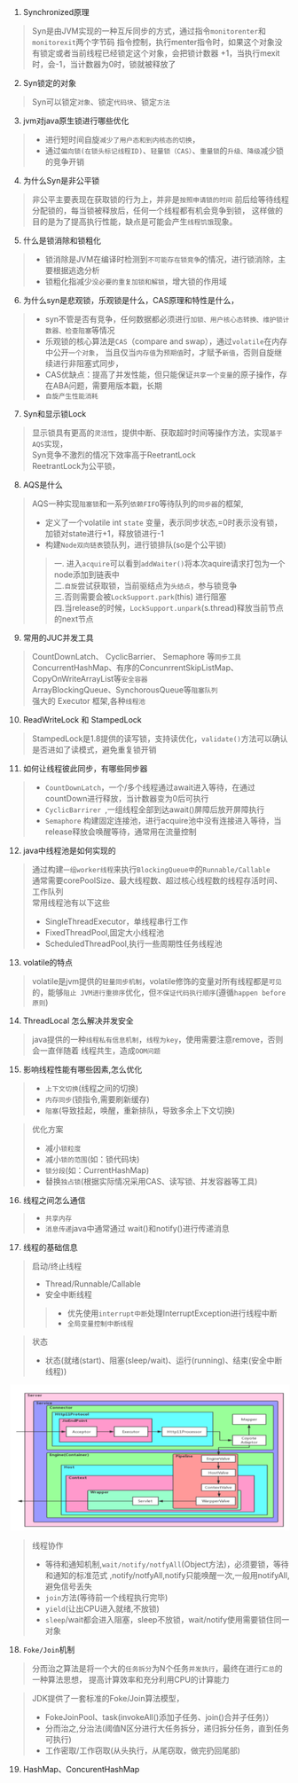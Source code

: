 1. Synchronized原理
> Syn是由JVM实现的一种互斥同步的方式，通过指令`monitorenter`和`monitorexit`两个字节码
> 指令控制，执行menter指令时，如果这个对象没有锁定或者当前线程已经锁定这个对象，会把锁计数器
>+1，当执行mexit时，会-1，当计数器为0时，锁就被释放了
2. Syn锁定的对象
> Syn可以锁定`对象`、锁定`代码块`、锁定`方法`
3. jvm对java原生锁进行哪些优化
>- 进行短时间自旋`减少了用户态和到内核态的切换`，
>- 通过`偏向锁(在锁头标记线程ID)`、`轻量锁（CAS）`、`重量锁`的`升级、降级`减少锁的竞争开销
4. 为什么Syn是非公平锁
> 非公平主要表现在获取锁的行为上，并非是`按照申请锁的时间`
> 前后给等待线程分配锁的，每当锁被释放后，任何一个线程都有机会竞争到锁，
> 这样做的目的是为了提高执行性能，缺点是可能会产生`线程饥饿`现象。
5. 什么是锁消除和锁粗化
>- 锁消除是JVM在编译时检测到`不可能存在锁竞争`的情况，进行锁消除，主要根据逃逸分析
>- 锁粗化指减少`没必要的重复加锁和解锁`，增大锁的作用域
6. 为什么syn是悲观锁，乐观锁是什么，CAS原理和特性是什么，
>- syn不管是否有竞争，任何数据都必须进行`加锁、用户核心态转换、维护锁计数器、检查阻塞`等情况
>- 乐观锁的核心算法是`CAS`（compare and swap），通过`volatile`在内存中公开`一个对象`，
> 当且仅当`内存值`为`预期值`时，才赋予`新值`，否则自旋继续进行非阻塞式同步，
>- CAS优缺点：提高了并发性能，但只能保证`共享一个变量`的原子操作，存在ABA问题，需要用版本戳，长期
>- `自旋产生性能消耗`
7. Syn和显示锁Lock
> 显示锁具有更高的`灵活性`，提供中断、获取超时时间等操作方法，实现`基于AQS`实现，<br>
> Syn竞争不激烈的情况下效率高于ReetrantLock<br>
> ReetrantLock为公平锁，
8. AQS是什么
> AQS一种实现`阻塞锁`和一系列`依赖FIFO`等待队列的`同步器`的框架,
>- 定义了一个volatile int `state` 变量，表示同步状态,=0时表示没有锁，加锁对state进行+1，释放锁进行-1<br>
>- 构建`Node双向链表`锁队列，进行锁排队(so是个公平锁)<br>
>> 一. 进入`acquire`可以看到`addWaiter()`将本次aquire请求打包为一个node添加到链表中  <br>
>> 二.`自旋`尝试获取锁，当前驱结点为`头结点`，参与锁竞争<br>
>> 三.否则需要会被`LockSupport.park`(this) 进行阻塞<br>
>> 四.当release的时候，`LockSupport.unpark`(s.thread)释放当前节点的next节点
9. 常用的JUC并发工具
> CountDownLatch、 CyclicBarrier、 Semaphore 等`同步工具`<br>
> ConcurrentHashMap、有序的ConcunrrentSkipListMap、CopyOnWriteArrayList等`安全容器`<br>
> ArrayBlockingQueue、SynchorousQueue等`阻塞队列`<br>
> 强大的 Executor 框架,各种`线程池`
10. ReadWriteLock 和 StampedLock
> StampedLock是1.8提供的读写锁，支持读优化，`validate()`方法可以确认是否进如了读模式，避免重复锁开销
11. 如何让线程彼此同步，有哪些同步器
>- `CountDownLatch`，一个/多个线程通过await进入等待，在通过countDown进行释放，当计数器变为0后可执行
>- `CyclicBarrirer `,一组线程全部到达await()屏障后放开屏障执行
>- `Semaphore` 构建固定连接池，进行acquire池中没有连接进入等待，当release释放会唤醒等待，通常用在流量控制
12. java中线程池是如何实现的
> 通过构建`一组worker线程`来执行`BlockingQueue中`的`Runnable/Callable`<br>
> 通常需要corePoolSize、最大线程数、超过核心线程数的线程存活时间、工作队列<br>
> 常用线程池有以下这些
>- SingleThreadExecutor，单线程串行工作
>- FixedThreadPool,固定大小线程池
>- ScheduledThreadPool,执行一些周期性任务线程池
13. volatile的特点
> volatile是jvm提供的`轻量同步机制`，volatile修饰的变量对所有线程都是`可见`的，能够`阻止
> JVM进行重排序`优化，但`不保证代码执行顺序`(遵循`happen before 原则`)
14. ThreadLocal 怎么解决并发安全
> java提供的一种`线程私有信息机制`，`线程为key`，使用需要注意remove，否则会一直伴随着
> 线程共生，造成`OOM问题`
15. 影响线程性能有哪些因素,怎么优化
>- `上下文切换`(线程之间的切换)
>- `内存同步`(锁指令,需要刷新缓存)
>- `阻塞`(导致挂起，唤醒，重新排队，导致多余上下文切换)<br>

> 优化方案
>- 减小`锁粒度`
>- 减小`锁的范围`(如：锁代码块)
>- `锁分段`(如：CurrentHashMap)
>- 替换`独占锁`(根据实际情况采用CAS、读写锁、并发容器等工具)
16. 线程之间怎么通信
>- `共享内存`
>- `消息传递`java中通常通过 wait()和notify()进行传递消息

17. 线程的基础信息
> 启动/终止线程
>- Thread/Runnable/Callable
>- 安全中断线程
>>- 优先使用`interrupt中断`处理InterruptException进行线程中断
>>- `全局变量控制中断线程`

> 状态
>- 状态(就绪(start)、阻塞(sleep/wait)、运行(running)、结束(安全中断线程))

![线程状态图](images/clipboard.png)
> 线程协作
>- 等待和通知机制,`wait/notify/notfyAll`(Object方法)，必须要锁，等待和通知的标准范式
,notify/notfyAll,notify只能唤醒一次,一般用notifyAll,避免信号丢失
>- `join`方法(等待前一个线程执行完毕)
>- `yield`(让出CPU进入就绪,不放锁)
>- `sleep`/wait都会进入阻塞，sleep不放锁，wait/notify使用需要锁住同一对象

18. `Foke/Join`机制
> 分而治之算法是将一个大的`任务拆分`为N个任务`并发执行`，最终在进行`汇总`的一种算法思想，
提高计算效率和充分利用CPU的计算能力

>JDK提供了一套标准的Foke/Join算法模型，
>- FokeJoinPool、task(invokeAll()添加子任务、join()合并子任务)）
>- 分而治之,分治法(阈值N区分进行大任务拆分，递归拆分任务，直到任务可执行)
>- 工作密取/工作窃取(从头执行，从尾窃取，做完扔回尾部)

19. HashMap、ConcurentHashMap
